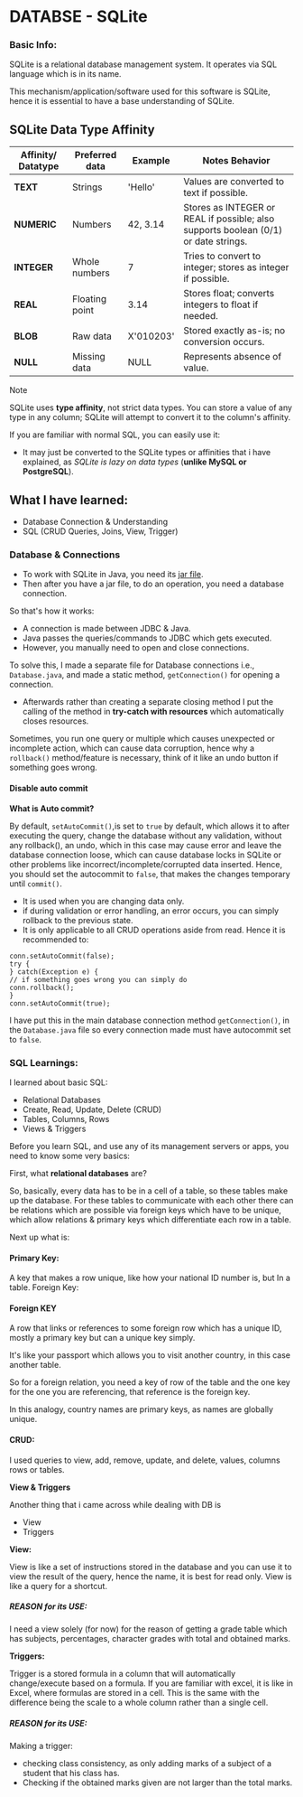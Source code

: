 # DATABSE - SQLite

### Basic Info:
SQLite is a relational database management system. It operates via SQL language which is in its name.

This mechanism/application/software used for this software is SQLite, hence it is essential to have a base understanding of SQLite.

## SQLite Data Type Affinity

| Affinity/ Datatype | Preferred data | Example | Notes Behavior                                                         |
| --------------- | ----------------- | ------------- | ----------------------------------------------------------------------------------- |
| **TEXT**        | Strings           | 'Hello'       | Values are converted to text if possible.                                           |
| **NUMERIC**     | Numbers           | 42, 3.14      | Stores as INTEGER or REAL if possible; also supports boolean (0/1) or date strings. |
| **INTEGER**     | Whole numbers     | 7             | Tries to convert to integer; stores as integer if possible.                         |
| **REAL**        | Floating point    | 3.14          | Stores float; converts integers to float if needed.                       |
| **BLOB**        | Raw data          | X'010203'     | Stored exactly as-is; no conversion occurs.                                         |
| **NULL**        | Missing data      | NULL          | Represents absence of value.                                                        |

> [!NOTE]
> SQLite uses **type affinity**, not strict data types. You can store a value of any type in any column; SQLite will attempt to convert it to the column's affinity.


If you are familiar with normal SQL, you can easily use it:

- It may just be converted to the SQLite types or affinities that i have explained, as _SQLite is lazy on data types_ (**unlike MySQL or PostgreSQL**).


## What I have learned:
- Database Connection & Understanding
- SQL (CRUD Queries, Joins, View, Trigger)


### Database & Connections

- To work with SQLite in Java, you need its [jar file](/lib/sqlite-jdbc-3.50.3.0.jar).
- Then after you have a jar file, to do an operation, you need a database connection.


So that's how it works:


- A connection is made between JDBC & Java.
- Java passes the queries/commands to JDBC which gets executed.
- However, you manually need to open and close connections.

To solve this, I made a separate file for Database connections i.e., `Database.java`, and made a static method, `getConnection()` for opening a connection.
- Afterwards rather than creating a separate closing method I put the calling of the method in **try-catch with resources** which automatically closes resources.

Sometimes, you run one query or multiple which causes unexpected or incomplete action, which can cause data corruption, hence why a `rollback()` method/feature is necessary, think of it like an undo button if something goes wrong.

#### Disable auto commit
**What is Auto commit?**

By default, `setAutoCommit()`,is set to `true` by default, which allows it to after executing the query, change the database without any validation, without any rollback(), an undo, which in this case may cause error and leave the database connection loose, which can cause database locks in SQLite or other problems like incorrect/incomplete/corrupted data inserted.
Hence, you should set the autocommit to `false`, that makes the changes temporary until `commit()`.

- It is used when you are changing data only.
- if during validation or error handling, an error occurs, you can simply rollback to the previous state.
- It is only applicable to all CRUD operations aside from read.
Hence it is recommended to:

```
conn.setAutoCommit(false);
try {
} catch(Exception e) {
// if something goes wrong you can simply do
conn.rollback();
}
conn.setAutoCommit(true);
```

I have put this in the main database connection method `getConnection()`, in the `Database.java` file so every connection made must have autocommit set to `false`.

### SQL Learnings:
I learned about basic SQL:
- Relational Databases
- Create, Read, Update, Delete (CRUD)
- Tables, Columns, Rows
- Views & Triggers

Before you learn SQL, and use any of its management servers or apps, you need to know some very basics:

First, what **relational databases** are?

So, basically, every data has to be in a cell of a table, so these tables make up the database. For these tables to communicate with each other there can be relations which are possible via foreign keys which have to be unique, which allow relations & primary keys which differentiate each row in a table.

Next up what is:

#### Primary Key:
A key that makes a row unique, like how your national ID number is, but In a table.
Foreign Key:


#### Foreign KEY
A row that links or references to some foreign row which has a unique ID, mostly a primary key but can a unique key simply. 

It's like your passport which allows you to visit another country, in this case another table.

So for a foreign relation, you need a key of row of the table and the one key for the one you are referencing, that reference is the foreign key.

In this analogy, country names are primary keys, as names are globally unique.

#### CRUD:
I used queries to view, add, remove, update, and delete, values, columns rows or tables.

**View & Triggers**

Another thing that i came across while dealing with DB is
- View
- Triggers

**View:**

View is like a set of instructions stored in the database and you can use it to view the result of the query, hence the name, it is best for read only. View is like a query for a shortcut.
##### *REASON for its USE:*
I need a view solely (for now) for the reason of getting a grade table which has subjects, percentages, character grades with total and obtained marks.

**Triggers:**

Trigger is a stored formula in a column that will automatically change/execute based on a formula.
If you are familiar with excel, it is like in Excel, where formulas are stored in a cell. This is the same with the difference being the scale to a whole column rather than a single cell.

##### *REASON for its USE:*
Making a trigger:
- checking class consistency, as only adding marks of a subject of a student that his class has.
- Checking if the obtained marks given are not larger than the total marks.
